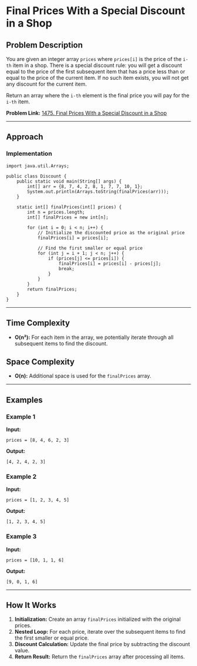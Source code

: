 # Final Prices With a Special Discount in a Shop

## Problem Description

You are given an integer array `prices` where `prices[i]` is the price of the `i-th` item in a shop. There is a special discount rule: you will get a discount equal to the price of the first subsequent item that has a price less than or equal to the price of the current item. If no such item exists, you will not get any discount for the current item.

Return an array where the `i-th` element is the final price you will pay for the `i-th` item.

**Problem Link:** [1475. Final Prices With a Special Discount in a Shop](https://leetcode.com/problems/final-prices-with-a-special-discount-in-a-shop/description/?envType=daily-question&envId=2024-12-18)

---

## Approach

### Implementation

```java[]
import java.util.Arrays;

public class Discount {
    public static void main(String[] args) {
        int[] arr = {8, 7, 4, 2, 8, 1, 7, 7, 10, 1};
        System.out.println(Arrays.toString(finalPrices(arr)));
    }

    static int[] finalPrices(int[] prices) {
        int n = prices.length;
        int[] finalPrices = new int[n];

        for (int i = 0; i < n; i++) {
            // Initialize the discounted price as the original price
            finalPrices[i] = prices[i];

            // Find the first smaller or equal price
            for (int j = i + 1; j < n; j++) {
                if (prices[j] <= prices[i]) {
                    finalPrices[i] = prices[i] - prices[j];
                    break;
                }
            }
        }
        return finalPrices;
    }
}
```

---

## Time Complexity
- **O(n²):** For each item in the array, we potentially iterate through all subsequent items to find the discount.

## Space Complexity
- **O(n):** Additional space is used for the `finalPrices` array.

---

## Examples

### Example 1
**Input:**
```
prices = [8, 4, 6, 2, 3]
```
**Output:**
```
[4, 2, 4, 2, 3]
```

### Example 2
**Input:**
```
prices = [1, 2, 3, 4, 5]
```
**Output:**
```
[1, 2, 3, 4, 5]
```

### Example 3
**Input:**
```
prices = [10, 1, 1, 6]
```
**Output:**
```
[9, 0, 1, 6]
```

---

## How It Works
1. **Initialization:** Create an array `finalPrices` initialized with the original prices.
2. **Nested Loop:** For each price, iterate over the subsequent items to find the first smaller or equal price.
3. **Discount Calculation:** Update the final price by subtracting the discount value.
4. **Return Result:** Return the `finalPrices` array after processing all items.
